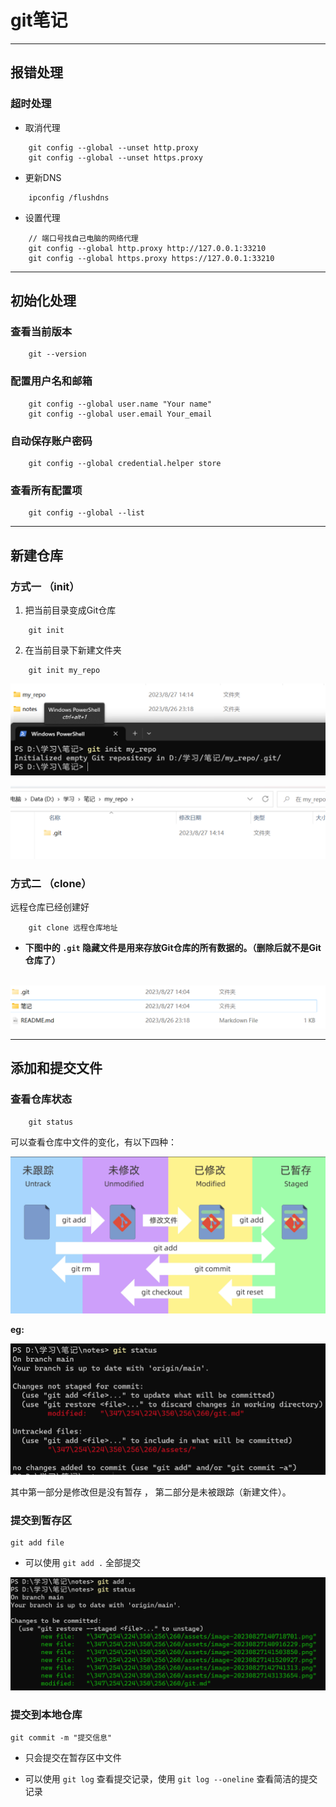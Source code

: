 # git笔记



---



## 报错处理

### 超时处理

- 取消代理

~~~git
	git config --global --unset http.proxy
    git config --global --unset https.proxy
~~~

- 更新DNS

~~~ git
	ipconfig /flushdns
~~~

- 设置代理

~~~git
 	// 端口号找自己电脑的网络代理
 	git config --global http.proxy http://127.0.0.1:33210
 	git config --global https.proxy https://127.0.0.1:33210
~~~



---



## 初始化处理

### 查看当前版本

```
	git --version
```



### 配置用户名和邮箱

```
	git config --global user.name "Your name"
	git config --global user.email Your_email
```



### 自动保存账户密码

```
	git config --global credential.helper store
```



### 查看所有配置项

```
	git config --global --list
```



---



## 新建仓库

### 方式一 （init）

1. 把当前目录变成Git仓库

```
	git init
```

2. 在当前目录下新建文件夹

```
	git init my_repo
```

![image-20230827141503850](./assets/image-20230827141503850.png)



![image-20230827141520927](./assets/image-20230827141520927.png)

### 方式二 （clone）

远程仓库已经创建好

```
	git clone 远程仓库地址
```



- **下图中的 `.git` 隐藏文件是用来存放Git仓库的所有数据的。（删除后就不是Git仓库了）**

​	![image-20230827140916229](./assets/image-20230827140916229.png)



---



## 添加和提交文件

### 查看仓库状态

```
	git status
```

可以查看仓库中文件的变化，有以下四种：

![image-20230827142741313](./assets/image-20230827142741313.png)

**eg:**

![image-20230827143133654](./assets/image-20230827143133654.png)

其中第一部分是修改但是没有暂存  ， 第二部分是未被跟踪（新建文件）。



### 提交到暂存区

```
git add file
```

- 可以使用 `git add .`	全部提交

![image-20230827143845993](./assets/image-20230827143845993.png)



### 提交到本地仓库

```
git commit -m "提交信息"
```

- 只会提交在暂存区中文件

- 可以使用 `git log` 查看提交记录，使用 `git log --oneline` 查看简洁的提交记录



